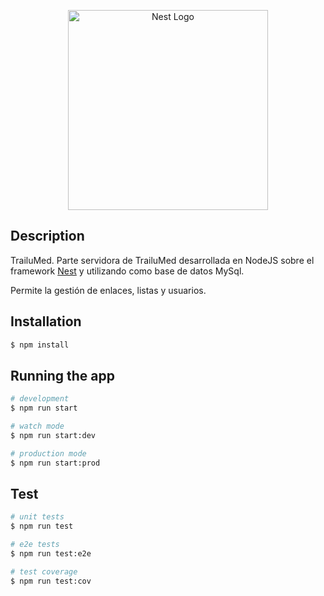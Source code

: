 <p align="center">
  <a href="http://trailu.reappciona.net/" target="blank"><img src="http://trailu.reappciona.net/images/logo.png" width="320" alt="Nest Logo" /></a>
</p>


## Description

TrailuMed. Parte servidora de TrailuMed desarrollada en NodeJS sobre el framework [Nest](https://github.com/nestjs/nest) y utilizando como base de datos MySql. 

Permite la gestión de enlaces, listas y usuarios.

## Installation

```bash
$ npm install
```

## Running the app

```bash
# development
$ npm run start

# watch mode
$ npm run start:dev

# production mode
$ npm run start:prod
```

## Test

```bash
# unit tests
$ npm run test

# e2e tests
$ npm run test:e2e

# test coverage
$ npm run test:cov
```


